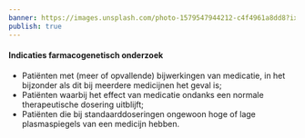 ```yaml
---
banner: https://images.unsplash.com/photo-1579547944212-c4f4961a8dd8?ixlib=rb-4.0.3&ixid=M3wxMjA3fDB8MHxwaG90by1wYWdlfHx8fGVufDB8fHx8fA%3D%3D&auto=format&fit=crop&w=3039&q=80
publish: true
---
```

#### Indicaties farmacogenetisch onderzoek
- Patiënten met (meer of opvallende) bijwerkingen van medicatie, in het bijzonder als dit bij meerdere medicijnen het geval is;
- Patiënten waarbij het effect van medicatie ondanks een normale therapeutische dosering uitblijft;
- Patiënten die bij standaarddoseringen ongewoon hoge of lage plasmaspiegels van een medicijn hebben. 

